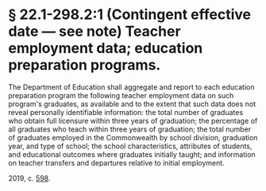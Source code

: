 # § 22.1-298.2:1 (Contingent effective date — see note) Teacher employment data; education preparation programs.

<p>The Department of Education shall aggregate and report to each education preparation program the following teacher employment data on such program's graduates, as available and to the extent that such data does not reveal personally identifiable information: the total number of graduates who obtain full licensure within three years of graduation; the percentage of all graduates who teach within three years of graduation; the total number of graduates employed in the Commonwealth by school division, graduation year, and type of school; the school characteristics, attributes of students, and educational outcomes where graduates initially taught; and information on teacher transfers and departures relative to initial employment.</p><p>2019, c. <a href='http://lis.virginia.gov/cgi-bin/legp604.exe?191+ful+CHAP0598'>598</a>.</p>